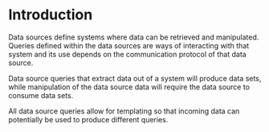 # Introduction

Data sources define systems where data can be retrieved and manipulated. Queries defined within the data sources are ways of interacting with that system and its use depends on the communication protocol of that data source.

Data source queries that extract data out of a system will produce data sets, while manipulation of the data source data will require the data source to consume data sets.

All data source queries allow for templating so that incoming data can potentially be used to produce different queries.

